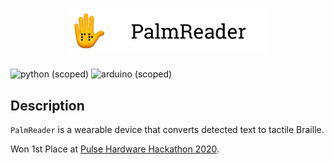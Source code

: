 <h1 align="center">
  <img src="assets/logo.png" width="64%" />
  <br />
</h1>

![python (scoped)](https://img.shields.io/badge/python-%3E%3D3.7.3-brightgreen.svg)
![arduino (scoped)](https://img.shields.io/badge/arduino-%3E%3D1.8.10-brightgreen.svg)

## Description
`PalmReader` is a wearable device that converts detected text to tactile Braille.

Won 1st Place at [Pulse Hardware Hackathon 2020](https://pulse.ece.illinois.edu/).
